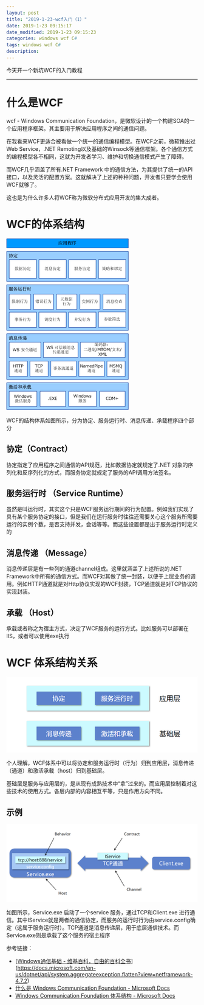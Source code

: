 ```yaml
---
layout: post
title: "2019-1-23-wcf入门（1）"
date: 2019-1-23 09:15:17
date_modified: 2019-1-23 09:15:23
categories: windows wcf C#
tags: windows wcf C#
description: 
---
```


今天开一个新坑WCF的入门教程

-----

# 什么是WCF

wcf - Windows Communication Foundation，是微软设计的一个构建SOA的一个应用程序框架。其主要用于解决应用程序之间的通信问题。

在我看来WCF更适合被看做一个统一的通信编程模型。在WCF之前，微软推出过Web Service，.NET Remoting以及基础的Winsock等通信框架。各个通信方式的编程模型各不相同，这就为开发者学习、维护和切换通信模式产生了障碍。

而WCF几乎涵盖了所有.NET Framework 中的通信方法，为其提供了统一的API接口，以及灵活的配置方案。这就解决了上述的种种问题，开发者只要学会使用WCF就够了。

这也是为什么许多人将WCF称为微软分布式应用开发的集大成者。

# WCF的体系结构

![WCF ä½ç³"ç"æ](../media/wcf-architecture.gif)

WCF的结构体系如图所示，分为协定、服务运行时、消息传递、承载程序四个部分

## 协定（Contract）

协定指定了应用程序之间通信的API规范，比如数据协定就规定了.NET 对象的序列化和反序列化的方式，而服务协定就规定了服务的API调用方法签名。

## 服务运行时 （Service Runtime）

虽然是叫运行时，其实这个只是WCF服务运行期间的行为配置。例如我们实现了具有某个服务协定的接口，但是我们在运行服务时往往还需要关心这个服务所需要运行的实例个数，是否支持并发，会话等等。而这些设置都是出于服务运行时定义的

## 消息传递 （Message）

消息传递层是有一些列的通道channel组成。这里就涵盖了上述所说的.NET Framework中所有的通信方式。而WCF对其做了统一封装，以便于上层业务的调用。例如HTTP通道就是对Http协议实现的WCF封装，TCP通道就是对TCP协议的实现封装。

## 承载 （Host）

承载或者称之为宿主方式，决定了WCF服务的运行方式。比如服务可以部署在IIS，或者可以使用exe执行

# WCF 体系结构关系

![1548214599172](../media/1548214599172.png)

个人理解，WCF体系中可以将协定和服务运行时（行为）归到应用层，消息传递（通道）和激活承载（host）归到基础层。

基础层是服务与应用层的，是从现有成熟技术中“拿”过来的。而应用层控制着对这些技术的使用方式。各层内部的内容相互平等，只是作用方向不同。

## 示例

![1548215995463](../media/1548215995463.png)

如图所示，Service.exe 启动了一个service 服务，通过TCP和Client.exe 进行通信。其中IService就是两者的通信协定，而服务的运行时行为由service.config确定（这属于服务运行时）。TCP通道是消息传递层，用于底层通信技术。而Service.exe则是承载了这个服务的宿主程序

参考链接：

- [[Windows通信基础 - 维基百科，自由的百科全书](https://zh.wikipedia.org/wiki/Windows%E9%80%9A%E8%A8%8A%E5%9F%BA%E7%A4%8E)](https://docs.microsoft.com/en-us/dotnet/api/system.aggregateexception.flatten?view=netframework-4.7.2)
- [什么是 Windows Communication Foundation - Microsoft Docs](https://docs.microsoft.com/zh-cn/dotnet/framework/wcf/whats-wcf)
- [Windows Communication Foundation 体系结构 - Microsoft Docs](https://docs.microsoft.com/zh-cn/dotnet/framework/wcf/architecture)







